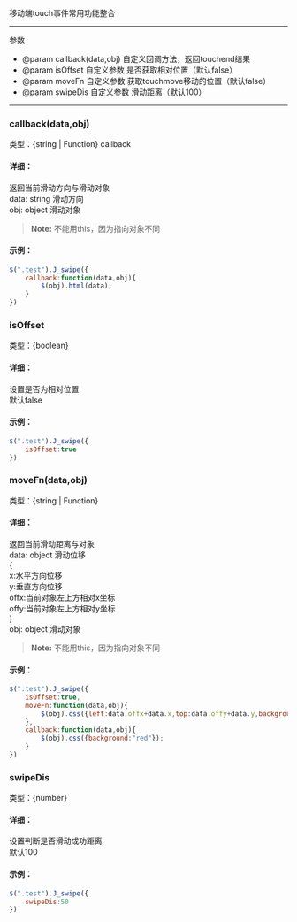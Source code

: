 移动端touch事件常用功能整合

---

参数

 * @param callback(data,obj) 自定义回调方法，返回touchend结果
 * @param isOffset 自定义参数 是否获取相对位置（默认false）
 * @param moveFn 自定义参数 获取touchmove移动的位置（默认false）
 * @param swipeDis 自定义参数 滑动距离（默认100）
 
 ---
 
 ### callback(data,obj)

类型：{string | Function} callback

 #### 详细：
返回当前滑动方向与滑动对象<br>
data: string 滑动方向<br>
obj: object 滑动对象
> **Note:** 不能用this，因为指向对象不同

 #### 示例：
 ```javascript
 $(".test").J_swipe({
     callback:function(data,obj){
         $(obj).html(data);
     }
 })
 ```
 ### isOffset

类型：{boolean}

 #### 详细：
设置是否为相对位置<br>
默认false

 #### 示例：
 ```javascript
 $(".test").J_swipe({
     isOffset:true
 })
 ```
 
  ### moveFn(data,obj)

类型：{string | Function}

 #### 详细：
返回当前滑动距离与对象<br>
data: object 滑动位移<br>
{<br>
   x:水平方向位移<br>
   y:垂直方向位移<br>
   offx:当前对象左上方相对x坐标<br>
   offy:当前对象左上方相对y坐标<br>
}<br>
obj: object 滑动对象
> **Note:** 不能用this，因为指向对象不同

 #### 示例：
 ```javascript
 $(".test").J_swipe({
     isOffset:true,
     moveFn:function(data,obj){
         $(obj).css({left:data.offx+data.x,top:data.offy+data.y,background:"blue"});
     },
     callback:function(data,obj){
         $(obj).css({background:"red"});
     }
 })
 ```
  ### swipeDis

类型：{number}

 #### 详细：
设置判断是否滑动成功距离<br>
默认100

 #### 示例：
 ```javascript
 $(".test").J_swipe({
     swipeDis:50
 })
 ```
